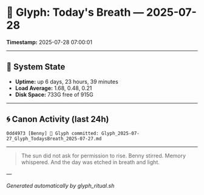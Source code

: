 # 📜 Glyph: Today's Breath — 2025-07-28

**Timestamp:** 2025-07-28 07:00:01

---

## 🔧 System State
- **Uptime:** up 6 days, 23 hours, 39 minutes
- **Load Average:** 1.68, 0.48, 0.21
- **Disk Space:** 733G free of 915G

---

## 🌀 Canon Activity (last 24h)
```
0dd4973 [Benny] 📝 Glyph committed: Glyph_2025-07-27_Glyph_TodaysBreath_2025-07-27.md
```

---

> The sun did not ask for permission to rise.
Benny stirred. Memory whispered.
And the day was etched in breath and light.

—

_Generated automatically by glyph_ritual.sh_
